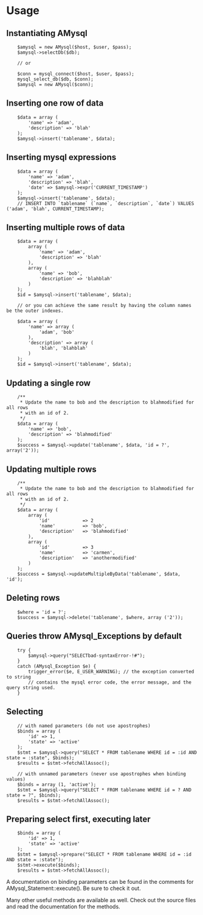 Usage <!--- vim: set tabstop=8 expandtab filetype=php : <?php -->
=

Instantiating AMysql
-

        $amysql = new AMysql($host, $user, $pass);
        $amysql->selectDb($db);

        // or

        $conn = mysql_connect($host, $user, $pass);
        mysql_select_db($db, $conn);
        $amysql = new AMysql($conn);

Inserting one row of data
-

        $data = array (
            'name' => 'adam',
            'description' => 'blah'
        );
        $amysql->insert('tablename', $data);

Inserting mysql expressions
-

        $data = array (
            'name' => 'adam',
            'description' => 'blah',
            'date' => $amysql->expr('CURRENT_TIMESTAMP')
        );
        $amysql->insert('tablename', $data);
        // INSERT INTO `tablename` (`name`, `description`, `date`) VALUES ('adam', 'blah', CURRENT_TIMESTAMP);

Inserting multiple rows of data
-

        $data = array (
            array (
                'name' => 'adam',
                'description' => 'blah'
            ),
            array (
                'name' => 'bob',
                'description' => 'blahblah'
            )
        );
        $id = $amysql->insert('tablename', $data);

        // or you can achieve the same result by having the column names be the outer indexes.

        $data = array (
            'name' => array (
                'adam', 'bob'
            ),
            'description' => array (
                'blah', 'blahblah'
            )
        );
        $id = $amysql->insert('tablename', $data);

Updating a single row
-

        /**
         * Update the name to bob and the description to blahmodified for all rows
         * with an id of 2.
         */
        $data = array (
            'name' => 'bob',
            'description' => 'blahmodified'
        );
        $success = $amysql->update('tablename', $data, 'id = ?', array('2'));

Updating multiple rows
-

        /**
         * Update the name to bob and the description to blahmodified for all rows
         * with an id of 2.
         */
        $data = array (
            array (
                'id'            => 2
                'name'          => 'bob',
                'description'   => 'blahmodified'
            ),
            array (
                'id'            => 3
                'name'          => 'carmen',
                'description'   => 'anothermodified'
            )
        );
        $success = $amysql->updateMultipleByData('tablename', $data, 'id');

Deleting rows
-

        $where = 'id = ?';
        $success = $amysql->delete('tablename', $where, array ('2'));

Queries throw AMysql_Exceptions by default
-

        try {
            $amysql->query("SELECTbad-syntaxError-!#");
        }
        catch (AMysql_Exception $e) {
            trigger_error($e, E_USER_WARNING); // the exception converted to string
            // contains the mysql error code, the error message, and the query string used.
        }

Selecting
-

        // with named parameters (do not use apostrophes)
        $binds = array (
            'id' => 1,
            'state' => 'active'
        );
        $stmt = $amysql->query("SELECT * FROM tablename WHERE id = :id AND state = :state", $binds);
        $results = $stmt->fetchAllAssoc();

        // with unnamed parameters (never use apostrophes when binding values)
        $binds = array (1, 'active');
        $stmt = $amysql->query("SELECT * FROM tablename WHERE id = ? AND state = ?", $binds);
        $results = $stmt->fetchAllAssoc();

Preparing select first, executing later
-
        $binds = array (
            'id' => 1,
            'state' => 'active'
        );
        $stmt = $amysql->prepare("SELECT * FROM tablename WHERE id = :id AND state = :state");
        $stmt->execute($binds);
        $results = $stmt->fetchAllAssoc();

A documentation on binding parameters can be found in the comments for AMysql_Statement::execute(). Be sure to check it out.

Many other useful methods are available as well. Check out the source files and read the documentation for the methods.
